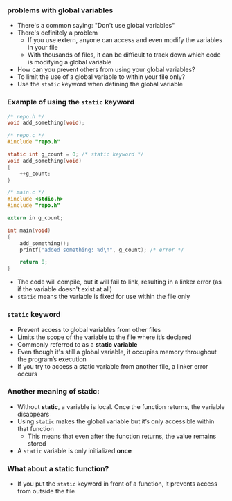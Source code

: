 ### problems with global variables
- There's a common saying: "Don't use global variables"
- There's definitely a problem
    - If you use extern, anyone can access and even modify the variables in your file
    - With thousands of files, it can be difficult to track down which code is modifying a global variable
- How can you prevent others from using your global variables?
- To limit the use of a global variable to within your file only?
- Use the `static` keyword when defining the global variable



### Example of using the `static` keyword
```c
/* repo.h */
void add_something(void);
```


```c
/* repo.c */
#include "repo.h"

static int g_count = 0; /* static keyword */
void add_something(void)
{
    ++g_count;
}
```


```c
/* main.c */
#include <stdio.h>
#include "repo.h"

extern in g_count; 

int main(void)
{
    add_something();
    printf("added something: %d\n", g_count); /* error */

    return 0;
}
```
- The code will compile, but it will fail to link, resulting in a linker error (as if the variable doesn't exist at all)
- `static` means the variable is fixed for use within the file only



### `static` keyword
- Prevent access to global variables from other files
- Limits the scope of the variable to the file where it’s declared
- Commonly referred to as a **static variable**
- Even though it's still a global variable, it occupies memory throughout the program’s execution
- If you try to access a static variable from another file, a linker error occurs



### Another meaning of static:
- Without **static**, a variable is local. Once the function returns, the variable disappears
- Using `static` makes the global variable but it’s only accessible within that function
    - This means that even after the function returns, the value remains stored
- A `static` variable is only initialized **once**



### What about a static function?
- If you put the `static` keyword in front of a function, it prevents access from outside the file



